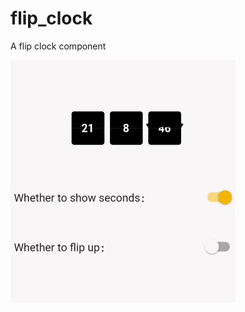 # flip_clock

A flip clock component

![](https://github.com/fenlj/flip_clock/blob/master/IMG_4425.GIF)